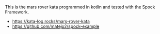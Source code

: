 
This is the mars rover kata programmed in kotlin and tested with the Spock Framework.

- https://kata-log.rocks/mars-rover-kata
- https://github.com/matejo2/spock-example